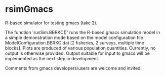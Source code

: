# rsimGmacs
R-based simulator for testing gmacs (take 2).

The function 'runSim.BBRKC()' runs the R-based gmacs simulation model in a simple demonstration mode based on the model configuration file ModelConfiguration.BBRKC.dat [2 fisheries, 2 surveys, multiple time blocks]. Plots are produced of various population quantities. Currently, no output is otherwise provided. Output suitable for input to gmacs will be implemented as the next step in development.

Comments from gmacs developers/users are welcome and invited.